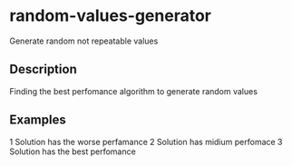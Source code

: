 # random-values-generator
Generate random not repeatable values

## Description
Finding the best perfomance algorithm to generate random values

## Examples 

1 Solution has the worse perfamance 
2 Solution has midium perfomace
3 Solution has the best perfomance
